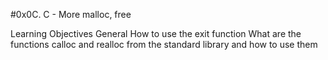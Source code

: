 #0x0C. C - More malloc, free

Learning Objectives
General
How to use the exit function
What are the functions calloc and realloc from the standard library and how to use them
